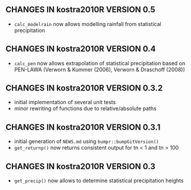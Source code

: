 ## CHANGES IN kostra2010R VERSION 0.5

* `calc_modelrain` now allows modelling rainfall from statistical precipitation

## CHANGES IN kostra2010R VERSION 0.4

* `calc_pen` now allows extrapolation of statistical precipitation based on PEN-LAWA (Verworn & Kummer (2006), Verworn & Draschoff (2008))

## CHANGES IN kostra2010R VERSION 0.3.2

* initial implementation of several unit tests
* minor rewriting of functions due to relative/absolute paths

## CHANGES IN kostra2010R VERSION 0.3.1

* initial generation of `NEWS.md` using `bumpr::bumpGitVersion()`
* `get_returnp()` now returns consistent output for tn < 1 and tn > 100


## CHANGES IN kostra2010R VERSION 0.3

* `get_precip()` now allows to determine statistical precipitation heights

